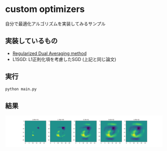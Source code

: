 # custom optimizers

自分で最適化アルゴリズムを実装してみるサンプル

## 実装しているもの

* [Regularized Dual Averaging method](https://www.microsoft.com/en-us/research/wp-content/uploads/2016/02/xiao10JMLR.pdf)
* L1SGD: L1正則化項を考慮したSGD (上記と同じ論文)



## 実行

```bash
python main.py
```

## 結果

![](./rda-weight-transition.png)